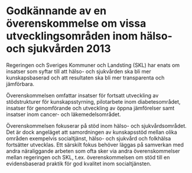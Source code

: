 # Godkännande av en överenskommelse om vissa utvecklingsområden inom hälso- och sjukvården 2013

Regeringen och Sveriges Kommuner och Landsting (SKL) har enats om insatser som syftar till att hälso- och sjukvården ska bli mer kunskapsbaserad och att resultaten ska bli mer transparenta och jämförbara.

Överenskommelsen omfattar insatser för fortsatt utveckling av stödstrukturer för kunskapsstyrning, pilotarbete inom diabetesområdet, insatser för genomförande och utveckling av öppna jämförelser samt insatser inom cancer- och läkemedelsområdet.

Överenskommelsen fokuserar på stöd inom hälso- och sjukvårdsområdet. Det är dock angeläget att samordningen av kunskapsstöd mellan olika områden exempelvis socialtjänst, hälso- och sjukvård och folkhälsa fortsätter utvecklas. Ett särskilt fokus behöver läggas på samverkan med andra näraliggande arbeten som ofta sker via andra överenskommelser mellan regeringen och SKL, t.ex. överenskommelsen om stöd till en evidensbaserad praktik för god kvalitet inom socialtjänsten.
